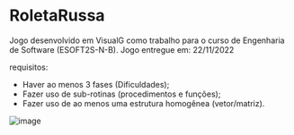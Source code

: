 # RoletaRussa
Jogo desenvolvido em VisualG como trabalho para o curso de Engenharia de Software (ESOFT2S-N-B).
Jogo entregue em: 22/11/2022

requisitos:
- Haver ao menos 3 fases (Dificuldades);
- Fazer uso de sub-rotinas (procedimentos e funções);
- Fazer uso de ao menos uma estrutura homogênea (vetor/matriz).

![image](https://user-images.githubusercontent.com/85623265/205418006-9d92197c-9a7d-4a10-947d-bf37a5ad03a2.png)
